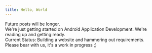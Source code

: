 ```yaml
---
title: Hello, World
---
```

Future posts will be longer.  
We're just getting started on Android Application Development. We're reading up and getting ready.  
Current Status: Building a website and hammering out requirements.  
Please bear with us, it's a work in progress ;)
